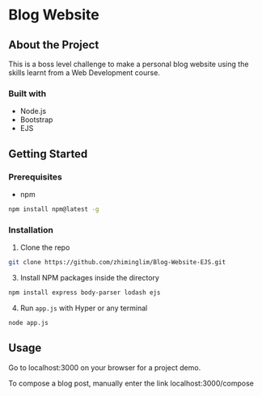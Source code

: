 # Blog Website
 
 
## About the Project
This is a boss level challenge to make a personal blog website using the skills learnt from a Web Development course.

### Built with
* Node.js
* Bootstrap
* EJS

## Getting Started

### Prerequisites

* npm
```sh
npm install npm@latest -g
```

### Installation

1. Clone the repo
```sh
git clone https://github.com/zhiminglim/Blog-Website-EJS.git
```
3. Install NPM packages inside the directory
```sh
npm install express body-parser lodash ejs
```
4. Run `app.js` with Hyper or any terminal
```sh
node app.js
```

## Usage

Go to localhost:3000 on your browser for a project demo.

To compose a blog post, manually enter the link localhost:3000/compose
